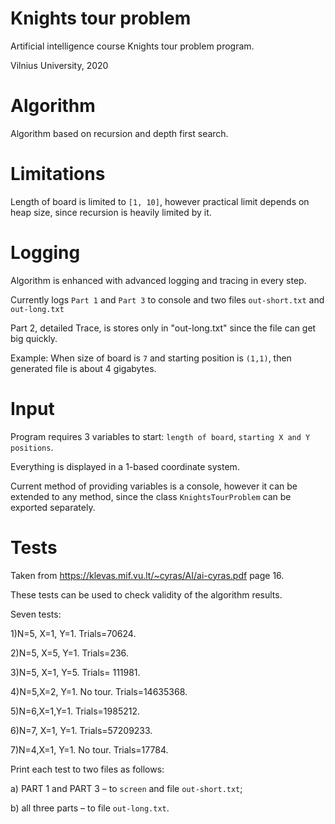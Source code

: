 # Knights tour problem
Artificial intelligence course Knights tour problem program. 

Vilnius University, 2020

# Algorithm
Algorithm based on recursion and depth first search.

# Limitations
Length of board is limited to `[1, 10]`, however practical limit depends on heap size, since recursion is heavily limited by it.

# Logging
Algorithm is enhanced with advanced logging and tracing in every step.

Currently logs `Part 1` and `Part 3` to console and two files `out-short.txt` and `out-long.txt`

Part 2, detailed Trace, is stores only in "out-long.txt" since the file can get big quickly.

Example: When size of board is `7` and starting position is `(1,1)`, then generated file is about 4 gigabytes.

# Input
Program requires 3 variables to start: `length of board`, `starting X and Y positions`. 

Everything is displayed in a 1-based coordinate system.

Current method of providing variables is a console, however it can be extended to any method, since the class `KnightsTourProblem` can be exported separately.

# Tests
Taken from https://klevas.mif.vu.lt/~cyras/AI/ai-cyras.pdf page 16.

These tests can be used to check validity of the algorithm results.

Seven tests: 

1)N=5, X=1, Y=1. Trials=70624.

2)N=5, X=5, Y=1. Trials=236.

3)N=5, X=1, Y=5. Trials= 111981.

4)N=5,X=2, Y=1. No tour. Trials=14635368.

5)N=6,X=1,Y=1. Trials=1985212. 

6)N=7, X=1, Y=1. Trials=57209233.

7)N=4,X=1, Y=1. No tour. Trials=17784.

Print each test to two files as follows:

a) PART 1 and PART 3 – to `screen` and file `out-short.txt`;

b) all three parts – to file `out-long.txt`.
